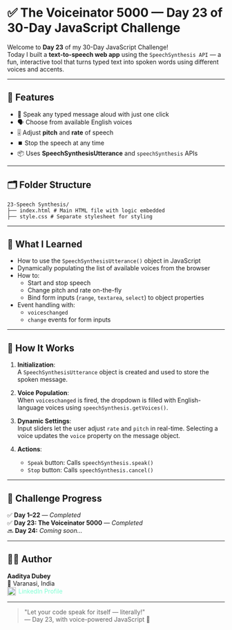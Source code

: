 # ✅ The Voiceinator 5000 — Day 23 of 30-Day JavaScript Challenge

Welcome to **Day 23** of my 30-Day JavaScript Challenge!  
Today I built a **text-to-speech web app** using the `SpeechSynthesis API` — a fun, interactive tool that turns typed text into spoken words using different voices and accents.

---

## 🌟 Features

- 🎤 Speak any typed message aloud with just one click
- 🗣️ Choose from available English voices
- 🎚️ Adjust **pitch** and **rate** of speech
- ⏹️ Stop the speech at any time
- 📦 Uses **SpeechSynthesisUtterance** and `speechSynthesis` APIs

---

## 🗂️ Folder Structure
```
23-Speech Synthesis/
├── index.html # Main HTML file with logic embedded
├── style.css # Separate stylesheet for styling
```

---

## 🧠 What I Learned

- How to use the `SpeechSynthesisUtterance()` object in JavaScript
- Dynamically populating the list of available voices from the browser
- How to:
  - Start and stop speech
  - Change pitch and rate on-the-fly
  - Bind form inputs (`range`, `textarea`, `select`) to object properties
- Event handling with:
  - `voiceschanged`
  - `change` events for form inputs

---

## 🧪 How It Works

1. **Initialization**:  
   A `SpeechSynthesisUtterance` object is created and used to store the spoken message.

2. **Voice Population**:  
   When `voiceschanged` is fired, the dropdown is filled with English-language voices using `speechSynthesis.getVoices()`.

3. **Dynamic Settings**:  
   Input sliders let the user adjust `rate` and `pitch` in real-time. Selecting a voice updates the `voice` property on the message object.

4. **Actions**:  
   - `Speak` button: Calls `speechSynthesis.speak()`
   - `Stop` button: Calls `speechSynthesis.cancel()`

---

## 📅 Challenge Progress 

✅ **Day 1–22** — _Completed_  
✅ **Day 23: The Voiceinator 5000** — _Completed_  
🔜 **Day 24:** _Coming soon..._  

---

## 👨‍💻 Author

**Aaditya Dubey**  
📍 Varanasi, India  
<a href="https://linkedin.com/in/aadityadubey" target="_blank" style="display: inline-flex; align-items: center; gap: 6px; text-decoration: none; color: inherit; color: aquamarine;">
  <img src="https://img.icons8.com/?size=100&id=13930&format=png&color=000000" alt="LinkedIn Icon" style="width: 20px; height: 20px;" />
  LinkedIn Profile
</a>

---

> "Let your code speak for itself — literally!"  
> — Day 23, with voice-powered JavaScript 🚀

